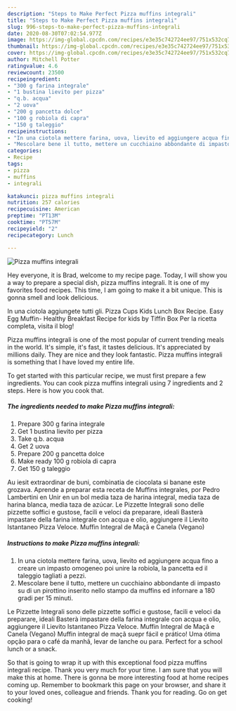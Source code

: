 ```yaml
---
description: "Steps to Make Perfect Pizza muffins integrali"
title: "Steps to Make Perfect Pizza muffins integrali"
slug: 996-steps-to-make-perfect-pizza-muffins-integrali
date: 2020-08-30T07:02:54.977Z
image: https://img-global.cpcdn.com/recipes/e3e35c742724ee97/751x532cq70/pizza-muffins-integrali-recipe-main-photo.jpg
thumbnail: https://img-global.cpcdn.com/recipes/e3e35c742724ee97/751x532cq70/pizza-muffins-integrali-recipe-main-photo.jpg
cover: https://img-global.cpcdn.com/recipes/e3e35c742724ee97/751x532cq70/pizza-muffins-integrali-recipe-main-photo.jpg
author: Mitchell Potter
ratingvalue: 4.6
reviewcount: 23500
recipeingredient:
- "300 g farina integrale"
- "1 bustina lievito per pizza"
- "q.b. acqua"
- "2 uova"
- "200 g pancetta dolce"
- "100 g robiola di capra"
- "150 g taleggio"
recipeinstructions:
- "In una ciotola mettere farina, uova, lievito ed aggiungere acqua fino a creare un impasto omogeneo poi unire la robiola, la pancetta ed il taleggio tagliati a pezzi."
- "Mescolare bene il tutto, mettere un cucchiaino abbondante di impasto su di un pirottino inserito nello stampo da muffins ed infornare a 180 gradi per 15 minuti."
categories:
- Recipe
tags:
- pizza
- muffins
- integrali

katakunci: pizza muffins integrali 
nutrition: 257 calories
recipecuisine: American
preptime: "PT13M"
cooktime: "PT57M"
recipeyield: "2"
recipecategory: Lunch

---
```



![Pizza muffins integrali](https://img-global.cpcdn.com/recipes/e3e35c742724ee97/751x532cq70/pizza-muffins-integrali-recipe-main-photo.jpg)

Hey everyone, it is Brad, welcome to my recipe page. Today, I will show you a way to prepare a special dish, pizza muffins integrali. It is one of my favorites food recipes. This time, I am going to make it a bit unique. This is gonna smell and look delicious.

In una ciotola aggiungete tutti gli. Pizza Cups Kids Lunch Box Recipe. Easy Egg Muffin- Healthy Breakfast Recipe for kids by Tiffin Box Per la ricetta completa, visita il blog!

Pizza muffins integrali is one of the most popular of current trending meals in the world. It's simple, it's fast, it tastes delicious. It's appreciated by millions daily. They are nice and they look fantastic. Pizza muffins integrali is something that I have loved my entire life.


To get started with this particular recipe, we must first prepare a few ingredients. You can cook pizza muffins integrali using 7 ingredients and 2 steps. Here is how you cook that.

<!--inarticleads1-->

##### The ingredients needed to make Pizza muffins integrali:

1. Prepare 300 g farina integrale
1. Get 1 bustina lievito per pizza
1. Take q.b. acqua
1. Get 2 uova
1. Prepare 200 g pancetta dolce
1. Make ready 100 g robiola di capra
1. Get 150 g taleggio


Au iesit extraordinar de buni, combinatia de ciocolata si banane este grozava. Aprende a preparar esta receta de Muffins integrales, por Pedro Lambertini en Unir en un bol media taza de harina integral, media taza de harina blanca, media taza de azúcar. Le Pizzette Integrali sono delle pizzette soffici e gustose, facili e veloci da preparare, ideali Basterà impastare della farina integrale con acqua e olio, aggiungere il Lievito Istantaneo Pizza Veloce. Muffin Integral de Maçã e Canela (Vegano) 

<!--inarticleads2-->

##### Instructions to make Pizza muffins integrali:

1. In una ciotola mettere farina, uova, lievito ed aggiungere acqua fino a creare un impasto omogeneo poi unire la robiola, la pancetta ed il taleggio tagliati a pezzi.
1. Mescolare bene il tutto, mettere un cucchiaino abbondante di impasto su di un pirottino inserito nello stampo da muffins ed infornare a 180 gradi per 15 minuti.


Le Pizzette Integrali sono delle pizzette soffici e gustose, facili e veloci da preparare, ideali Basterà impastare della farina integrale con acqua e olio, aggiungere il Lievito Istantaneo Pizza Veloce. Muffin Integral de Maçã e Canela (Vegano) Muffin integral de maçã suepr fácil e prático! Uma ótima opção para o café da manhã, levar de lanche ou para. Perfect for a school lunch or a snack. 

So that is going to wrap it up with this exceptional food pizza muffins integrali recipe. Thank you very much for your time. I am sure that you will make this at home. There is gonna be more interesting food at home recipes coming up. Remember to bookmark this page on your browser, and share it to your loved ones, colleague and friends. Thank you for reading. Go on get cooking!
